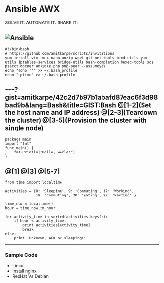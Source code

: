 # Ansible AWX

SOLVE IT. AUTOMATE IT. SHARE IT.

![Ansible](https://upload.wikimedia.org/wikipedia/commons/2/24/Ansible_logo.svg)
---

```shell
#!/bin/bash
# https://github.com/amitkarpe/scripts/invitations
yum install vim tmux nano unzip wget git net-tools bind-utils yum-utils iptables-services bridge-utils bash-completion kexec-tools sos psacct docker ansible php php-pear --assumeyes
echo "echo ''" >> ~/.bash_profile
echo "uptime" >> ~/.bash_profile
```

---?gist=amitkarpe/42c2d7b97b1abafd87eac6f3d98bad9b&lang=Bash&title=GIST:Bash
@[1-2](Set the host name and IP address)
@[2-3](Teardown the cluster)
@[3-5](Provision the cluster with single node)
---
```
package main
import "fmt"
func main() {
    fmt.Println("Hello, world!")
}
```
@[1]
@[3]
@[5-7]
---
```
from time import localtime

activities = {8: 'Sleeping', 9: 'Commuting', 17: 'Working',
              18: 'Commuting', 20: 'Eating', 22: 'Resting' }

time_now = localtime()
hour = time_now.tm_hour

for activity_time in sorted(activities.keys()):
    if hour < activity_time:
        print activities[activity_time]
        break
else:
    print 'Unknown, AFK or sleeping!'
```
---
### Sample Code
- Linux
- Install nginx
- RedHat Vs Debian
